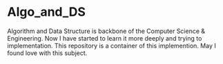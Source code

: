 # Algo_and_DS
Algorithm and Data Structure is  backbone of the Computer Science &amp; Engineering. Now I have started to learn it more deeply and trying to implementation. This repository is a container of this implemention. May I found love with this subject.
